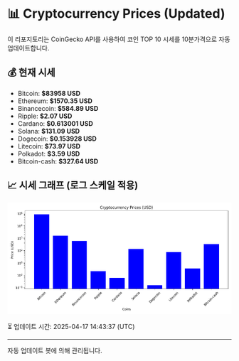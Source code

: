 
# 📊 Cryptocurrency Prices (Updated)

이 리포지토리는 CoinGecko API를 사용하여 코인 TOP 10 시세를 10분가격으로 자동 업데이트합니다.

## 💰 현재 시세
- Bitcoin: **$83958 USD**
- Ethereum: **$1570.35 USD**
- Binancecoin: **$584.89 USD**
- Ripple: **$2.07 USD**
- Cardano: **$0.613001 USD**
- Solana: **$131.09 USD**
- Dogecoin: **$0.153928 USD**
- Litecoin: **$73.97 USD**
- Polkadot: **$3.59 USD**
- Bitcoin-cash: **$327.64 USD**

## 📈 시세 그래프 (로그 스케일 적용)
![Crypto Prices](crypto_prices.png)

⏳ 업데이트 시간: 2025-04-17 14:43:37 (UTC)

---
자동 업데이트 봇에 의해 관리됩니다.
